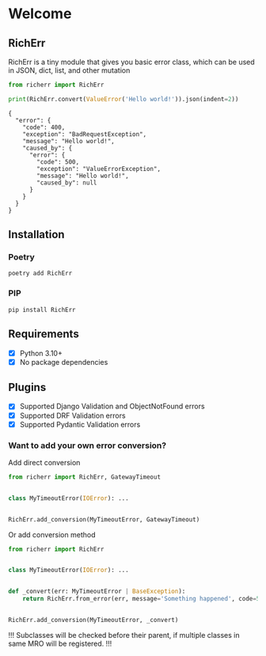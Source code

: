 # Welcome

## RichErr

RichErr is a tiny module that gives you basic error class, which can be used in JSON, dict, list, and other mutation

```python example.py
from richerr import RichErr

print(RichErr.convert(ValueError('Hello world!')).json(indent=2))
```

```json5
{
  "error": {
    "code": 400,
    "exception": "BadRequestException",
    "message": "Hello world!",
    "caused_by": {
      "error": {
        "code": 500,
        "exception": "ValueErrorException",
        "message": "Hello world!",
        "caused_by": null
      }
    }
  }
}
```

## Installation

### Poetry

```shell
poetry add RichErr
```

### PIP

```shell
pip install RichErr
```

## Requirements

- [x] Python 3.10+
- [x] No package dependencies

## Plugins

- [x] Supported Django Validation and ObjectNotFound errors
- [x] Supported DRF Validation errors
- [x] Supported Pydantic Validation errors

### Want to add your own error conversion?

Add direct conversion

```python
from richerr import RichErr, GatewayTimeout


class MyTimeoutError(IOError): ...


RichErr.add_conversion(MyTimeoutError, GatewayTimeout)
```

Or add conversion method

```python
from richerr import RichErr


class MyTimeoutError(IOError): ...


def _convert(err: MyTimeoutError | BaseException):
    return RichErr.from_error(err, message='Something happened', code=500, name='MyTimeoutError')


RichErr.add_conversion(MyTimeoutError, _convert)
```

!!!
Subclasses will be checked before their parent, if multiple classes in same MRO will be registered.
!!!
